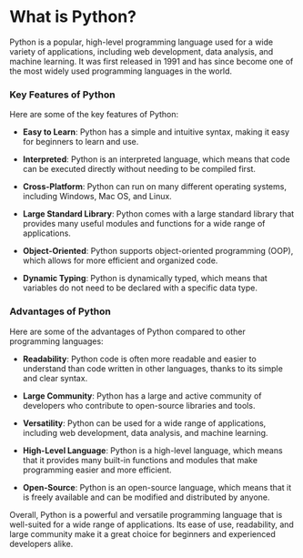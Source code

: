 # What is Python?

Python is a popular, high-level programming language used for a wide variety of applications, including web development, data analysis, and machine learning. It was first released in 1991 and has since become one of the most widely used programming languages in the world.

### Key Features of Python

Here are some of the key features of Python:

- **Easy to Learn**: Python has a simple and intuitive syntax, making it easy for beginners to learn and use.

- **Interpreted**: Python is an interpreted language, which means that code can be executed directly without needing to be compiled first.

- **Cross-Platform**: Python can run on many different operating systems, including Windows, Mac OS, and Linux.

- **Large Standard Library**: Python comes with a large standard library that provides many useful modules and functions for a wide range of applications.

- **Object-Oriented**: Python supports object-oriented programming (OOP), which allows for more efficient and organized code.

- **Dynamic Typing**: Python is dynamically typed, which means that variables do not need to be declared with a specific data type.

### Advantages of Python

Here are some of the advantages of Python compared to other programming languages:

- **Readability**: Python code is often more readable and easier to understand than code written in other languages, thanks to its simple and clear syntax.

- **Large Community**: Python has a large and active community of developers who contribute to open-source libraries and tools.

- **Versatility**: Python can be used for a wide range of applications, including web development, data analysis, and machine learning.

- **High-Level Language**: Python is a high-level language, which means that it provides many built-in functions and modules that make programming easier and more efficient.

- **Open-Source**: Python is an open-source language, which means that it is freely available and can be modified and distributed by anyone.

Overall, Python is a powerful and versatile programming language that is well-suited for a wide range of applications. Its ease of use, readability, and large community make it a great choice for beginners and experienced developers alike.
